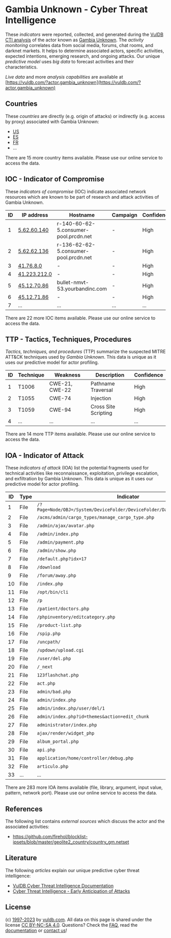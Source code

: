 # Gambia Unknown - Cyber Threat Intelligence

These _indicators_ were reported, collected, and generated during the [VulDB CTI analysis](https://vuldb.com/?kb.cti) of the actor known as [Gambia Unknown](https://vuldb.com/?actor.gambia_unknown). The _activity monitoring_ correlates data from social media, forums, chat rooms, and darknet markets. It helps to determine associated actors, specific activities, expected intentions, emerging research, and ongoing attacks. Our unique _predictive model_ uses _big data_ to forecast activities and their characteristics.

_Live data_ and more _analysis capabilities_ are available at [https://vuldb.com/?actor.gambia_unknown](https://vuldb.com/?actor.gambia_unknown)

## Countries

These _countries_ are directly (e.g. origin of attacks) or indirectly (e.g. access by proxy) associated with Gambia Unknown:

* [US](https://vuldb.com/?country.us)
* [ES](https://vuldb.com/?country.es)
* [FR](https://vuldb.com/?country.fr)
* ...

There are 15 more country items available. Please use our online service to access the data.

## IOC - Indicator of Compromise

These _indicators of compromise_ (IOC) indicate associated network resources which are known to be part of research and attack activities of Gambia Unknown.

ID | IP address | Hostname | Campaign | Confidence
-- | ---------- | -------- | -------- | ----------
1 | [5.62.60.140](https://vuldb.com/?ip.5.62.60.140) | r-140-60-62-5.consumer-pool.prcdn.net | - | High
2 | [5.62.62.136](https://vuldb.com/?ip.5.62.62.136) | r-136-62-62-5.consumer-pool.prcdn.net | - | High
3 | [41.76.8.0](https://vuldb.com/?ip.41.76.8.0) | - | - | High
4 | [41.223.212.0](https://vuldb.com/?ip.41.223.212.0) | - | - | High
5 | [45.12.70.86](https://vuldb.com/?ip.45.12.70.86) | bullet-nmvt-53.yourbandinc.com | - | High
6 | [45.12.71.86](https://vuldb.com/?ip.45.12.71.86) | - | - | High
7 | ... | ... | ... | ...

There are 22 more IOC items available. Please use our online service to access the data.

## TTP - Tactics, Techniques, Procedures

_Tactics, techniques, and procedures_ (TTP) summarize the suspected MITRE ATT&CK techniques used by _Gambia Unknown_. This data is unique as it uses our predictive model for actor profiling.

ID | Technique | Weakness | Description | Confidence
-- | --------- | -------- | ----------- | ----------
1 | T1006 | CWE-21, CWE-22 | Pathname Traversal | High
2 | T1055 | CWE-74 | Injection | High
3 | T1059 | CWE-94 | Cross Site Scripting | High
4 | ... | ... | ... | ...

There are 14 more TTP items available. Please use our online service to access the data.

## IOA - Indicator of Attack

These _indicators of attack_ (IOA) list the potential fragments used for technical activities like reconnaissance, exploitation, privilege escalation, and exfiltration by Gambia Unknown. This data is unique as it uses our predictive model for actor profiling.

ID | Type | Indicator | Confidence
-- | ---- | --------- | ----------
1 | File | `/?Page=Node/OBJ=/System/DeviceFolder/DeviceFolder/DateTime/Action=Submit` | High
2 | File | `/acms/admin/cargo_types/manage_cargo_type.php` | High
3 | File | `/admin/ajax/avatar.php` | High
4 | File | `/admin/index.php` | High
5 | File | `/admin/payment.php` | High
6 | File | `/admin/show.php` | High
7 | File | `/default.php?idx=17` | High
8 | File | `/download` | Medium
9 | File | `/forum/away.php` | High
10 | File | `/index.php` | Medium
11 | File | `/opt/bin/cli` | Medium
12 | File | `/p` | Low
13 | File | `/patient/doctors.php` | High
14 | File | `/phpinventory/editcategory.php` | High
15 | File | `/product-list.php` | High
16 | File | `/spip.php` | Medium
17 | File | `/uncpath/` | Medium
18 | File | `/updown/upload.cgi` | High
19 | File | `/user/del.php` | High
20 | File | `/_next` | Low
21 | File | `123flashchat.php` | High
22 | File | `act.php` | Low
23 | File | `admin/bad.php` | High
24 | File | `admin/index.php` | High
25 | File | `admin/index.php/user/del/1` | High
26 | File | `admin/index.php?id=themes&action=edit_chunk` | High
27 | File | `administrator/index.php` | High
28 | File | `ajax/render/widget_php` | High
29 | File | `album_portal.php` | High
30 | File | `api.php` | Low
31 | File | `application/home/controller/debug.php` | High
32 | File | `articulo.php` | Medium
33 | ... | ... | ...

There are 283 more IOA items available (file, library, argument, input value, pattern, network port). Please use our online service to access the data.

## References

The following list contains _external sources_ which discuss the actor and the associated activities:

* https://github.com/firehol/blocklist-ipsets/blob/master/geolite2_country/country_gm.netset

## Literature

The following _articles_ explain our unique predictive cyber threat intelligence:

* [VulDB Cyber Threat Intelligence Documentation](https://vuldb.com/?kb.cti)
* [Cyber Threat Intelligence - Early Anticipation of Attacks](https://www.scip.ch/en/?labs.20201022)

## License

(c) [1997-2023](https://vuldb.com/?kb.changelog) by [vuldb.com](https://vuldb.com/?kb.about). All data on this page is shared under the license [CC BY-NC-SA 4.0](https://creativecommons.org/licenses/by-nc-sa/4.0/). Questions? Check the [FAQ](https://vuldb.com/?kb.faq), read the [documentation](https://vuldb.com/?kb) or [contact us](https://vuldb.com/?contact)!
